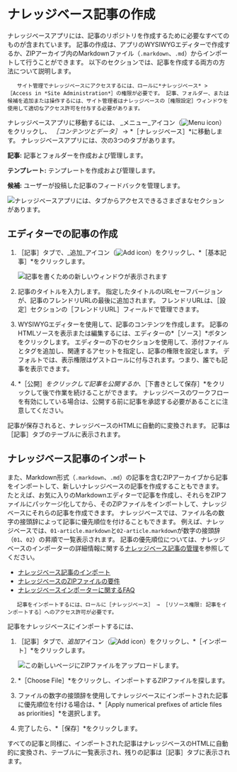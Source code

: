 # ナレッジベース記事の作成

ナレッジベースアプリには、記事のリポジトリを作成するために必要なすべてのものが含まれています。 記事の作成は、アプリのWYSIWYGエディターで作成するか、ZIPアーカイブ内のMarkdownファイル（`.markdown`、`.md`）からインポートして行うことができます。 以下のセクションでは、記事を作成する両方の方法について説明します。

```{note}
   サイト管理でナレッジベースにアクセスするには、ロールに*ナレッジベース* > ［Access in *Site Administration*］の権限が必要です。 記事、フォルダー、または候補を追加または操作するには、サイト管理者はナレッジベースの［権限設定］ウィンドウを使用して適切なアクセス許可を付与する必要があります。 
```

ナレッジベースアプリに移動するには、 _メニュー_アイコン（![Menu icon](../../images/icon-menu.png)）をクリックし、 *［コンテンツとデータ］* &rarr; *［ナレッジベース］*に移動します。 ナレッジベースアプリには、次の3つのタブがあります。

**記事:** 記事とフォルダーを作成および管理します。

**テンプレート:** テンプレートを作成および管理します。

**候補:** ユーザーが投稿した記事のフィードバックを管理します。

![ナレッジベースアプリには、タブからアクセスできるさまざまなセクションがあります。](./creating-knowledge-base-articles/images/01.png)

## エディターでの記事の作成

1. ［記事］タブで、_追加_アイコン（![Add icon](../../images/icon-add.png)）をクリックし、*［基本記事］*をクリックします。

    ![記事を書くための新しいウィンドウが表示されます](./creating-knowledge-base-articles/images/02.png)

1. 記事のタイトルを入力します。 指定したタイトルのURLセーフバージョンが、記事のフレンドリURLの最後に追加されます。 フレンドリURLは、［設定］セクションの［フレンドリURL］フィールドで管理できます。

1. WYSIWYGエディターを使用して、記事のコンテンツを作成します。 記事のHTMLソースを表示または編集するには、エディターの*［ソース］*ボタンをクリックします。 エディターの下のセクションを使用して、添付ファイルとタグを追加し、関連するアセットを指定し、記事の権限を設定します。 デフォルトでは、表示権限はゲストロールに付与されます。つまり、誰でも記事を表示できます。

1. *［公開］*をクリックして記事を公開するか、*［下書きとして保存］*をクリックして後で作業を続けることができます。 ナレッジベースのワークフローを有効にしている場合は、公開する前に記事を承認する必要があることに注意してください。

記事が保存されると、ナレッジベースのHTMLに自動的に変換されます。 記事は［記事］タブのテーブルに表示されます。

## ナレッジベース記事のインポート

また、Markdown形式（`.markdown`、`.md`）の記事を含むZIPアーカイブから記事をインポートして、新しいナレッジベースの記事を作成することもできます。 たとえば、お気に入りのMarkdownエディターで記事を作成し、それらをZIPファイルにパッケージ化してから、そのZIPファイルをインポートして、ナレッジベースにそれらの記事を作成できます。 ナレッジベースでは、ファイル名の数字の接頭辞によって記事に優先順位を付けることもできます。 例えば、ナレッジベースでは、`01-article.markdown`と`02-article.markdown`が数字の接頭辞（`01`、`02`）の昇順で一覧表示されます。 記事の優先順位については、ナレッジベースのインポーターの詳細情報に関する[ナレッジベース記事の管理](managing-the-knowledge-base.md#managing-knowledge-base-articles)を参照してください。

* [ナレッジベース記事のインポート](importing-knowledge-base-articles.md)
* [ナレッジベースのZIPファイルの要件](knowledge-base-zip-file-requirements.md)
* [ナレッジベースインポーターに関するFAQ](knowledge-base-importer-faq.md)

```{note}
   記事をインポートするには、ロールに［ナレッジベース］ → ［リソース権限: 記事をインポートする］へのアクセス許可が必要です。
```

記事をナレッジベースにインポートするには、

1. ［記事］タブで、*追加*アイコン（![Add icon](../../images/icon-add.png)）をクリックし、*［インポート］*をクリックします。

    ![この新しいページにZIPファイルをアップロードします。](./creating-knowledge-base-articles/images/03.png)

1. *［Choose File］*をクリックし、インポートするZIPファイルを探します。

1. ファイルの数字の接頭辞を使用してナレッジベースにインポートされた記事に優先順位を付ける場合は、*［Apply numerical prefixes of article files as priorities］*を選択します。

1. 完了したら、*［保存］*をクリックします。

すべての記事と同様に、インポートされた記事はナレッジベースのHTMLに自動的に変換され、テーブルに一覧表示され、残りの記事は［記事］タブに表示されます。
